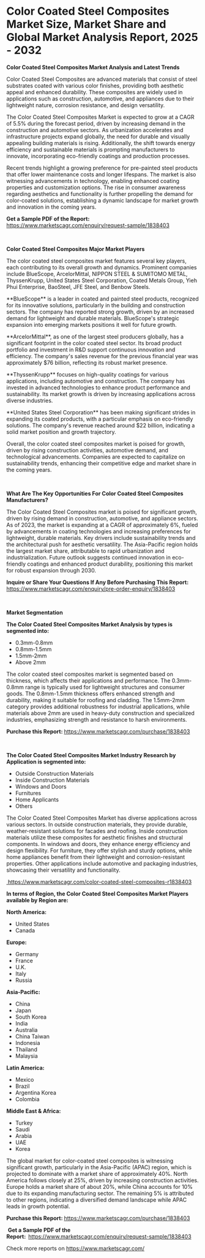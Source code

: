 <p><h1>Color Coated Steel Composites Market Size, Market Share and Global Market Analysis Report, 2025 - 2032</h1></p><p><strong>Color Coated Steel Composites Market Analysis and Latest Trends</strong></p>
<p><p>Color Coated Steel Composites are advanced materials that consist of steel substrates coated with various color finishes, providing both aesthetic appeal and enhanced durability. These composites are widely used in applications such as construction, automotive, and appliances due to their lightweight nature, corrosion resistance, and design versatility.</p><p>The Color Coated Steel Composites Market is expected to grow at a CAGR of 5.5% during the forecast period, driven by increasing demand in the construction and automotive sectors. As urbanization accelerates and infrastructure projects expand globally, the need for durable and visually appealing building materials is rising. Additionally, the shift towards energy efficiency and sustainable materials is prompting manufacturers to innovate, incorporating eco-friendly coatings and production processes.</p><p>Recent trends highlight a growing preference for pre-painted steel products that offer lower maintenance costs and longer lifespans. The market is also witnessing advancements in technology, enabling enhanced coating properties and customization options. The rise in consumer awareness regarding aesthetics and functionality is further propelling the demand for color-coated solutions, establishing a dynamic landscape for market growth and innovation in the coming years.</p></p>
<p><strong>Get a Sample PDF of the Report:&nbsp;</strong> <a href="https://www.marketscagr.com/enquiry/request-sample/1838403?utm_campaign=3001&utm_medium=2&utm_source=Github&utm_content=ia&utm_term=03042025&utm_id=color-coated-steel-composites">https://www.marketscagr.com/enquiry/request-sample/1838403</a></p>
<p>&nbsp;</p>
<p><strong>Color Coated Steel Composites Major Market Players</strong></p>
<p><p>The color coated steel composites market features several key players, each contributing to its overall growth and dynamics. Prominent companies include BlueScope, ArcelorMittal, NIPPON STEEL & SUMITOMO METAL, ThyssenKrupp, United States Steel Corporation, Coated Metals Group, Yieh Phui Enterprise, BaoSteel, JFE Steel, and Benbow Steels. </p><p>**BlueScope** is a leader in coated and painted steel products, recognized for its innovative solutions, particularly in the building and construction sectors. The company has reported strong growth, driven by an increased demand for lightweight and durable materials. BlueScope's strategic expansion into emerging markets positions it well for future growth.</p><p>**ArcelorMittal**, as one of the largest steel producers globally, has a significant footprint in the color coated steel sector. Its broad product portfolio and investment in R&D support continuous innovation and efficiency. The company's sales revenue for the previous financial year was approximately $76 billion, reflecting its robust market presence.</p><p>**ThyssenKrupp** focuses on high-quality coatings for various applications, including automotive and construction. The company has invested in advanced technologies to enhance product performance and sustainability. Its market growth is driven by increasing applications across diverse industries.</p><p>**United States Steel Corporation** has been making significant strides in expanding its coated products, with a particular emphasis on eco-friendly solutions. The company's revenue reached around $22 billion, indicating a solid market position and growth trajectory.</p><p>Overall, the color coated steel composites market is poised for growth, driven by rising construction activities, automotive demand, and technological advancements. Companies are expected to capitalize on sustainability trends, enhancing their competitive edge and market share in the coming years.</p></p>
<p>&nbsp;</p>
<p><strong>What Are The Key Opportunities For Color Coated Steel Composites Manufacturers?</strong></p>
<p><p>The Color Coated Steel Composites market is poised for significant growth, driven by rising demand in construction, automotive, and appliance sectors. As of 2023, the market is expanding at a CAGR of approximately 6%, fueled by advancements in coating technologies and increasing preferences for lightweight, durable materials. Key drivers include sustainability trends and the architectural push for aesthetic versatility. The Asia-Pacific region holds the largest market share, attributable to rapid urbanization and industrialization. Future outlook suggests continued innovation in eco-friendly coatings and enhanced product durability, positioning this market for robust expansion through 2030.</p></p>
<p><strong>Inquire or Share Your Questions If Any Before Purchasing This Report:</strong> <a href="https://www.marketscagr.com/enquiry/pre-order-enquiry/1838403?utm_campaign=3001&utm_medium=2&utm_source=Github&utm_content=ia&utm_term=03042025&utm_id=color-coated-steel-composites">https://www.marketscagr.com/enquiry/pre-order-enquiry/1838403</a></p>
<p>&nbsp;</p>
<p><strong>Market Segmentation</strong></p>
<p><strong>The Color Coated Steel Composites Market Analysis by types is segmented into:</strong></p>
<p><ul><li>0.3mm-0.8mm</li><li>0.8mm-1.5mm</li><li>1.5mm-2mm</li><li>Above 2mm</li></ul></p>
<p><p>The color coated steel composites market is segmented based on thickness, which affects their applications and performance. The 0.3mm-0.8mm range is typically used for lightweight structures and consumer goods. The 0.8mm-1.5mm thickness offers enhanced strength and durability, making it suitable for roofing and cladding. The 1.5mm-2mm category provides additional robustness for industrial applications, while materials above 2mm are used in heavy-duty construction and specialized industries, emphasizing strength and resistance to harsh environments.</p></p>
<p><strong>Purchase this Report:&nbsp;</strong><a href="https://www.marketscagr.com/purchase/1838403?utm_campaign=3001&utm_medium=2&utm_source=Github&utm_content=ia&utm_term=03042025&utm_id=color-coated-steel-composites">https://www.marketscagr.com/purchase/1838403</a></p>
<p>&nbsp;</p>
<p><strong>The Color Coated Steel Composites Market Industry Research by Application is segmented into:</strong></p>
<p><ul><li>Outside Construction Materials</li><li>Inside Construction Materials</li><li>Windows and Doors</li><li>Furnitures</li><li>Home Applicants</li><li>Others</li></ul></p>
<p><p>The Color Coated Steel Composites Market has diverse applications across various sectors. In outside construction materials, they provide durable, weather-resistant solutions for facades and roofing. Inside construction materials utilize these composites for aesthetic finishes and structural components. In windows and doors, they enhance energy efficiency and design flexibility. For furniture, they offer stylish and sturdy options, while home appliances benefit from their lightweight and corrosion-resistant properties. Other applications include automotive and packaging industries, showcasing their versatility and functionality.</p></p>
<p><a href="https://www.marketscagr.com/color-coated-steel-composites-r1838403?utm_campaign=3001&utm_medium=2&utm_source=Github&utm_content=ia&utm_term=03042025&utm_id=color-coated-steel-composites">&nbsp;https://www.marketscagr.com/color-coated-steel-composites-r1838403</a></p>
<p><strong>In terms of Region, the Color Coated Steel Composites Market Players available by Region are:</strong></p>
<p>
    <p> <strong> North America: </strong>
        <ul>
            <li>United States</li>
            <li>Canada</li>
        </ul>
        </p> 
    <p> <strong> Europe: </strong>
        <ul>
            <li>Germany</li>
            <li>France</li>
            <li>U.K.</li>
            <li>Italy</li>
            <li>Russia</li>
        </ul>
        </p> 
    <p> <strong> Asia-Pacific: </strong>
        <ul>
            <li>China</li>
            <li>Japan</li>
            <li>South Korea</li>
            <li>India</li>
            <li>Australia</li>
            <li>China Taiwan</li>
            <li>Indonesia</li>
            <li>Thailand</li>
            <li>Malaysia</li>
        </ul>
        </p> 
    <p> <strong> Latin America: </strong>
        <ul>
            <li>Mexico</li>
            <li>Brazil</li>
            <li>Argentina Korea</li>
            <li>Colombia</li>
        </ul>
        </p> 
    <p> <strong> Middle East & Africa: </strong>
        <ul>
            <li>Turkey</li>
            <li>Saudi</li>
            <li>Arabia</li>
            <li>UAE</li>
            <li>Korea</li>
        </ul>
    </p>
    </p>
<p><p>The global market for color-coated steel composites is witnessing significant growth, particularly in the Asia-Pacific (APAC) region, which is projected to dominate with a market share of approximately 40%. North America follows closely at 25%, driven by increasing construction activities. Europe holds a market share of about 20%, while China accounts for 10% due to its expanding manufacturing sector. The remaining 5% is attributed to other regions, indicating a diversified demand landscape while APAC leads in growth potential.</p></p>
<p><strong>Purchase this Report: </strong><a href="https://www.marketscagr.com/purchase/1838403?utm_campaign=3001&utm_medium=2&utm_source=Github&utm_content=ia&utm_term=03042025&utm_id=color-coated-steel-composites">https://www.marketscagr.com/purchase/1838403</a></p>
<p>&nbsp;<strong>Get a Sample PDF of the Report:&nbsp;&nbsp;</strong><a href="https://www.marketscagr.com/enquiry/request-sample/1838403?utm_campaign=3001&utm_medium=2&utm_source=Github&utm_content=ia&utm_term=03042025&utm_id=color-coated-steel-composites">https://www.marketscagr.com/enquiry/request-sample/1838403</a></p>
<p><strong></strong></p>
<p>Check more reports on <a href="https://www.marketscagr.com/?utm_campaign=3001&utm_medium=2&utm_source=Github&utm_content=ia&utm_term=03042025&utm_id=color-coated-steel-composites">https://www.marketscagr.com/</a></p>